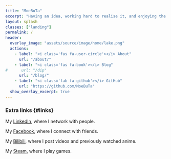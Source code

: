 ```yaml
---
title: "MoeBuTa"
excerpt: "Having an idea, working hard to realise it, and enjoying the feeling of happiness."
layout: splash
classes: ["landing"]
permalink: /
header:
  overlay_image: "assets/source/image/home/lake.png"
  actions:
    - label: "<i class='fas fa-user-circle'></i> About"
      url: "/about/"
    - label: "<i class='fas fa-book'></i> Blog"
#      url: "/dip"
      url: "/blog/"
    - label: "<i class='fab fa-github'></i> GitHub"
      url: "https://github.com/MoeBuTa"
  show_overlay_excerpt: true
---
```


### Extra links {#links}



My [<i class='fab fa-linkedin'></i> LinkedIn](https://www.linkedin.com/in/wenxiao-zhang-a0801b206/), where I network with people.

My [<i class='fab fa-facebook'></i> Facebook](https://www.facebook.com/profile.php?id=100027407554241), where I connect with friends.

My [<i class='fa-brands fa-bilibili'></i> Bilibili](https://space.bilibili.com/198297428?spm_id_from=333.1007.0.0), where I post videos and previously watched anime.

My [<i class='fab fa-fw fa-steam'></i> Steam](https://steamcommunity.com/profiles/76561198096855078/), where I play games.

[//]: # (- And [<i class="fas fa-fw fa-globe-americas"></i> my friends' websites]&#40;{{ "/friends/" | relative_url }}&#41;.)

<script type="text/javascript">document.getElementById('page-title').insertAdjacentHTML('beforebegin', '<img src="/assets/source/image/avatar/avatar.png" alt="MoeBuTa" class="avatar" itemprop="source" />');</script>
